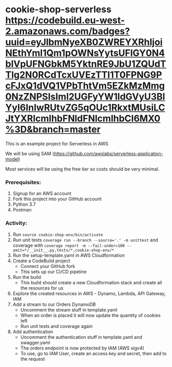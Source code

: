 cookie-shop-serverless
https://codebuild.eu-west-2.amazonaws.com/badges?uuid=eyJlbmNyeXB0ZWREYXRhIjoiNEthYml1Qm1pOWNsYytsUFlGY0N4blVpUFNGbkM5YktnRE9JbU1ZQUdTTlg2N0RCdTcxUVEzTTI1T0FPNG9PcFJxQ1dVQ1VPbThtVm5EZkMzMmg0NzZNPSIsIml2UGFyYW1ldGVyU3BlYyI6InIwRUtvZG5qOUc1RkxtMUsiLCJtYXRlcmlhbFNldFNlcmlhbCI6MX0%3D&branch=master
======================

This is an example project for Serverless in AWS

We will be using SAM (https://github.com/awslabs/serverless-application-model)

Most services will be using the free tier so costs should be very minimal.


### Prerequisites:
1. Signup for an AWS account
2. Fork this project into your GitHub account
3. Python 3.7
4. Postman


### Activity:
1. Run `source cookie-shop-env/bin/activate`
2. Run unit tests `coverage run --branch --source='.' -m unittest` and coverage with `coverage report -m --fail-under=100 --omit=*/__init__.py,tests/*,cookie-shop-env/*` 
3. Run the setup-template.yaml in AWS Cloudformation
4. Create a CodeBuild project
    * Connect your GitHub fork
    * This sets up our CI/CD pipeline
5. Run the build
    * This build should create a new Cloudformation stack and create all the resources for us
6. Explore the created resources in AWS - Dynamo, Lambda, API Gateway, IAM
7. Add a stream to our Orders DynamoDB
    * Uncomment the stream stuff in template.yaml
    * When an order is placed it will now update the quantity of cookies left
    * Run unit tests and coverage again
8. Add authentication
    * Uncomment the authentication stuff in template.yaml and swagger.yaml
    * The orders endpoint is now protected by IAM (AWS sigv4)
    * To use, go to IAM User, create an access key and secret, then add to the request
